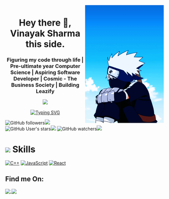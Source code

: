 <img align="right" width="250" src="assets/hyE.gif" width="250px">

<h1 align="center">Hey there 👋, Vinayak Sharma this side. </h1>

<h3 align="center">Figuring my code through life | Pre-ultimate year Computer Science | Aspiring Software Developer | Cosmic - The Business Society | Building Leazify </h3>

<p align="center">
<img src="https://github-readme-stats.vercel.app/api?username=heyvinayak&show_icons=true&theme=radical">
  </p>
  
<div align="center">
<a href="https://git.io/typing-svg"><img src="https://readme-typing-svg.herokuapp.com?font=Fira+Code&size=25&duration=1500&pause=950&width=435&lines=Computer+Science;Pre-Ultimate+Year;Front-End+Developer;Building+Leazify" alt="Typing SVG" /></a>
</div>

<p align="left">
   <img alt="GitHub followers" src="https://img.shields.io/github/followers/heyvinayak?style=social"><img height="40" src="https://raw.githubusercontent.com/innng/innng/master/assets/kyubey.gif"/>
  <img alt="GitHub User's stars" src="https://img.shields.io/github/stars/heyvinayak?style=social"><img height="40" src="https://raw.githubusercontent.com/innng/innng/master/assets/kyubey.gif"/>
  <img alt="GitHub watchers" src="https://img.shields.io/github/watchers/heyvinayak/heyvinayak?style=social"><img height="40" src="https://raw.githubusercontent.com/innng/innng/master/assets/kyubey.gif"/>
</p>

<h1><img src="https://i.pinimg.com/originals/af/8a/27/af8a27bf984e189f6a6bd7a6922075c1.gif" height="40"/> Skills </h1>

<a href="https://docs.microsoft.com/en-us/cpp/?view=msvc-170" target="_blank" rel="noreferrer"><img src="https://raw.githubusercontent.com/danielcranney/readme-generator/main/public/icons/skills/cplusplus-colored.svg" width="36" height="36" alt="C++" /></a>
<a href="https://developer.mozilla.org/en-US/docs/Web/JavaScript" target="_blank" rel="noreferrer"><img src="https://raw.githubusercontent.com/danielcranney/readme-generator/main/public/icons/skills/javascript-colored.svg" width="36" height="36" alt="JavaScript" /></a>
<a href="https://reactjs.org/" target="_blank" rel="noreferrer"><img src="https://raw.githubusercontent.com/danielcranney/readme-generator/main/public/icons/skills/react-colored.svg" width="36" height="36" alt="React" /></a>

<h2>Find me On:</h2>
<a href="https://www.instagram.com/vinayak_4114/" target="blank"><img align="center" src="https://media.giphy.com/media/WyZy1cltG36Y04OCLG/giphy.gif" width="50px" /> </a> <a href="https://www.linkedin.com/in/vinayak-sharma-122b9b203/" target="blank"><img align="center" src="https://media.giphy.com/media/HQTYdpx1yhxWpugAi2/giphy.gif" width="50px" /></a>

